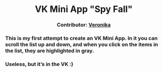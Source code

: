 <h1 align="center">VK Mini App "Spy Fall"</h1>
<h3 align="center">Contributor: <a href="https://github.com/KumihoX" target="_blank">Veronika</a></h3>
<h3 align="left">This is my first attempt to create an VK Mini App. In it you can scroll the list up and down, and when you click on the items in the list, they are highlighted in gray.</h3>
<h3 align="left"> Useless, but it’s in the VK :) </h3>
